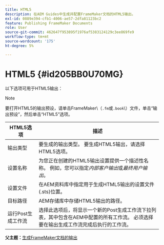 ```yaml
---
title: HTML5
description: 在AEM Guides中生成并配置FrameMaker文档的HTML5输出。
exl-id: 0889e394-cfb1-4006-ae57-2dfa81123bc2
feature: Publishing FrameMaker Documents
role: User
source-git-commit: 462647f953895f1976af5383124129c3ee869fe9
workflow-type: tm+mt
source-wordcount: '175'
ht-degree: 5%

---
```


# HTML5 {#id205BB0U70MG}

以下选项可用于HTML5输出：

>[!NOTE]
>
> 要打开HTML5的输出预设，请单击FrameMaker\（`.fm`或`.book`\）文件，单击“输出预设”，然后单击“HTML5”选项。

| HTML5选项 | 描述 |
|------------|-----------|
| 输出类型 | 要生成的输出类型。 要生成HTML5输出，请选择HTML5选项。 |
| 设置名称 | 为您正在创建的HTML5输出设置提供一个描述性名称。 例如，您可以指定&#x200B;*内部客户输出*&#x200B;或&#x200B;*最终用户输出*。 |
| 设置文件 | 在AEM资料库中指定用于生成HTML5输出的设置文件\(.sts\)位置。 |
| 目标路径 | AEM存储库中存储HTML5输出的路径。 |
| 运行Post生成工作流 | 选择此选项后，将显示一个新的Post生成工作流下拉列表，其中包含在AEM中配置的所有工作流。 必须选择要在输出生成工作流完成后执行的工作流。 |

**父主题：**[&#x200B;生成FrameMaker文档的输出](fm-output-generatation.md)
